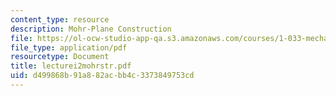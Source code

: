 ```yaml
---
content_type: resource
description: Mohr-Plane Construction
file: https://ol-ocw-studio-app-qa.s3.amazonaws.com/courses/1-033-mechanics-of-material-systems-an-energy-approach-fall-2003/d499868b91a882acbb4c3373849753cd_lecturei2mohrstr.pdf
file_type: application/pdf
resourcetype: Document
title: lecturei2mohrstr.pdf
uid: d499868b-91a8-82ac-bb4c-3373849753cd
---
```

